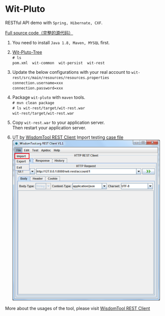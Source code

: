 # Wit-Pluto
RESTful API demo with `Spring, Hibernate, CXF`.

[Full source code（完整的源代码）](https://github.com/witpool/wit-pluto/blob/master/Wit-Pluto-V1.0.zip)

1. You need to install `Java 1.8, Maven, MYSQL` first.<br/>

2. [Wit-Pluto-Tree](https://github.com/witpool/wit-pluto/blob/master/wit-pluto-tree.txt)<br/>
`# ls` <br/>
`pom.xml  wit-common  wit-persist  wit-rest` <br/>
3. Update the below configurations with your real account to `wit-rest/src/main/resources/resources.properties`<br/>
`connection.username=xxx`<br/>
`connection.password=xxx`<br/>

4. Package `wit-pluto` with `maven` tools.<br/>
`# mvn clean package`<br/>
`# ls wit-rest/target/wit-rest.war`<br/>
`wit-rest/target/wit-rest.war`<br/>

5. Copy `wit-rest.war` to your application server.<br/>
Then restart your application server.

6. UT by [WisdomTool REST Client](https://github.com/wisdomtool/rest-client/blob/master/restclient-1.1.jar)
Import testing [case file](https://github.com/witpool/wit-pluto/blob/master/history-cases.json)
![image](https://github.com/witpool/wit-pluto/blob/master/import.png)

More about the usages of the tool, please visit [WisdomTool REST Client](https://github.com/wisdomtool/rest-client)

